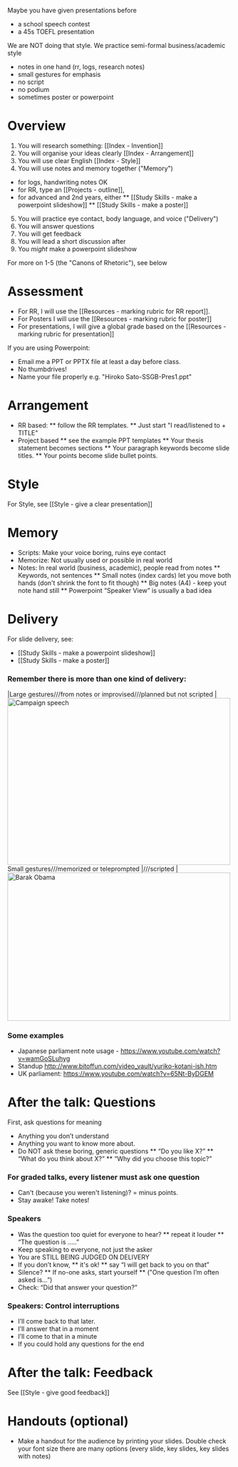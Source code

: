 Maybe you have given presentations before
* a school speech contest
* a 45s TOEFL presentation

We are NOT doing that style. We practice semi-formal business/academic style
* notes in one hand (rr, logs, research notes)
* small gestures for emphasis 
* no script
* no podium
* sometimes poster or powerpoint


# Overview 
1) You will research something: [[Index - Invention]]
2) You will organise your ideas clearly [[Index - Arrangement]]
3) You will use clear English [[Index - Style]]
4) You will use notes and memory together ("Memory")
* for logs, handwriting notes OK
* for RR, type an [[Projects - outline]], 
* for advanced and 2nd years, either
** [[Study Skills - make a powerpoint slideshow]]
** [[Study Skills - make a poster]]
5) You will practice eye contact, body language, and voice ("Delivery")
6) You will answer questions
7) You will get feedback
8) You will lead a short discussion after 
9) You _might_ make a powerpoint slideshow

For more on 1-5 (the "Canons of Rhetoric"), see below

# Assessment


* For RR, I will use the [[Resources - marking rubric for RR report]]. 
* For Posters I will use the [[Resources - marking rubric for poster]]
* For presentations, I will give a global grade based on the [[Resources - marking rubric for presentation]]

If you are using Powerpoint:
* Email me a PPT or PPTX file at least a day before class. 
* No thumbdrives! 
* Name your file properly e.g. "Hiroko Sato-SSGB-Pres1.ppt"


# Arrangement
* RR based: 
** follow the RR templates. 
** Just start "I read/listened to +  TITLE"
* Project based
** see the example PPT templates
** Your thesis statement becomes sections
** Your paragraph keywords become slide titles. 
** Your points become slide bullet points. 

# Style
For Style, see [[Style - give a clear presentation]]


# Memory
* Scripts: Make your voice boring, ruins eye contact
* Memorize: Not usually used or possible in real world 
* Notes: In real world (business, academic), people read from notes
** Keywords, not sentences
** Small notes (index cards) let you move both hands (don't shrink the font to fit though)
** Big notes (A4) - keep yout note hand still
** Powerpoint “Speaker View” is usually a bad idea


# Delivery
For slide delivery, see: 
* [[Study Skills - make a powerpoint slideshow]]
* [[Study Skills - make a poster]]

### Remember there is more than one kind of delivery: 
|Large gestures///from notes or improvised///planned but not scripted | <a data-flickr-embed="true"  href="https://www.flickr.com/photos/mikeanderson720/1410207134/in/photolist-39BFs7-ozXy6A-bkdaZv-4qkJPK-EqPHc-9S7ifH-6p9iNi-9S7eMH-5renzC-4hHqas-4qMaUN-4NiALp-5S1mk5-5zyZ8a-5RVZSH-kAVnzV-qVtMQF-5xBJUH-rb1wm1-iUWzkh-e2ikFi-5yvYd2-qMyGs6-qv9Gun-8MJnJJ-mNJMMp-5vfQh4-5zVdke-8MJp2A-8MFkFP-qDifD3-dnBuWB-8nTYbT-8MFcJB-qeB7XJ-drkPN2-9moxrU-ohtzFT-e26W7e-dSP1TE-qgTudu-dRFCZz-p92EmS-npijQK-o1WwgW-nyeumt-mw7eFQ-5zAdp3-8MFibe-dqmYdu" title="Campaign speech"><img src="https://c7.staticflickr.com/2/1006/1410207134_ccc8ca74d0.jpg" width="500" height="375" alt="Campaign speech"></a>
Small gestures///memorized or teleprompted
|///scripted | <a data-flickr-embed="true"  href="https://www.flickr.com/photos/qodio/6861188422/in/photolist-bsioh7-5j42vC-dQjVzw-5VFQY5-bbWonH-dX7xxY-6KkHqH-6WxybL-oTCMZ1-bFdg7M-5UAevE-8MJp2A-4qor2C-5hbtfU-6u1gPU-5h4ALr-6Kmfrr-dpZQSk-dm8DLW-4z9a4g-6KqhiW-4mbAwM-5zyuuK-8MFcJB-5TbH65-5UvG1q-5TXAuG-d7Dj5j-4qLaj2-6PJnhL-5h6Zom-dq132T-dq13NN-5U63NS-bDwS9K-5zxxr4-5TWLRY-5TEVqg-5heU2A-mH1qXd-dq18F6-dro2jF-dqmYdu-5hSWBQ-4FYf5H-dm8Euf-5hdqZU-5zwNTa-6Kqeas-dzoJmc" title="Barak Obama"><img src="https://c7.staticflickr.com/8/7179/6861188422_2930b0d6f4.jpg" width="500" height="333" alt="Barak Obama"></a>

### Some examples
* Japanese parliament note usage - https://www.youtube.com/watch?v=wamGoSLuhyg
* Standup http://www.bitoffun.com/video_vault/yuriko-kotani-ish.htm
* UK parliament: https://www.youtube.com/watch?v=65Nt-ByDGEM



# After the talk: Questions 
First, ask questions for meaning
* Anything you don’t understand
* Anything you want to know more about.
* Do NOT ask these boring, generic questions
** “Do you like X?”
** “What do you think about X?”
** “Why did you choose this topic?”

### For graded talks, every listener must ask one question
* Can't (because you weren't listening)? = minus points.
* Stay awake! Take notes!

### Speakers
* Was the question too quiet for everyone to hear?
** repeat it louder
** “The question is …..”
* Keep speaking to everyone, not just the asker
* You are STILL BEING JUDGED ON DELIVERY
* If you don’t know, 
** it's ok!
** say “I will get back to you on that”
* Silence? 
** If no-one asks, start yourself 
** ("One question I’m often asked is…”)
* Check: “Did that answer your question?”

### Speakers: Control interruptions
* I’ll come back to that later.
* I’ll answer that in a moment
* I’ll come to that in a minute
* If you could hold any questions for the end


# After the talk: Feedback 
See [[Style - give good feedback]]

# Handouts (optional)
* Make a handout for the audience by printing your slides. 
Double check your font size
there are many options (every slide, key slides, key slides with notes)






